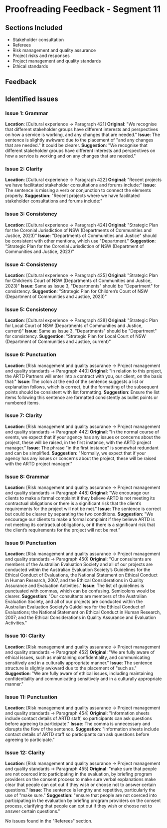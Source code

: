 # Proofreading Feedback - Segment 11

## Sections Included
- Stakeholder consultation
- Referees
- Risk management and quality assurance
- Project risks and responses
- Project management and quality standards
- Ethical standards

## Feedback

## Identified Issues

### Issue 1: Grammar
**Location**: [Cultural experience → Paragraph 421]
**Original**: "We recognise that different stakeholder groups have different interests and perspectives on how a service is working, and any changes that are needed."
**Issue**: The sentence is slightly awkward due to the placement of "and any changes that are needed." It could be clearer.
**Suggestion**: "We recognise that different stakeholder groups have different interests and perspectives on how a service is working and on any changes that are needed."

### Issue 2: Clarity
**Location**: [Cultural experience → Paragraph 422]
**Original**: "Recent projects we have facilitated stakeholder consultations and forums include:"
**Issue**: The sentence is missing a verb or conjunction to connect the elements properly.
**Suggestion**: "Recent projects where we have facilitated stakeholder consultations and forums include:"

### Issue 3: Consistency
**Location**: [Cultural experience → Paragraph 424]
**Original**: "Strategic Plan for the Coronial Jurisdiction of NSW (Departments of Communities and Justice, 2023)"
**Issue**: "Departments of Communities and Justice" should be consistent with other mentions, which use "Department."
**Suggestion**: "Strategic Plan for the Coronial Jurisdiction of NSW (Department of Communities and Justice, 2023)"

### Issue 4: Consistency
**Location**: [Cultural experience → Paragraph 425]
**Original**: "Strategic Plan for Children’s Court of NSW (Departments of Communities and Justice, 2023)"
**Issue**: Same as Issue 3, "Departments" should be "Department" for consistency.
**Suggestion**: "Strategic Plan for Children’s Court of NSW (Department of Communities and Justice, 2023)"

### Issue 5: Consistency
**Location**: [Cultural experience → Paragraph 428]
**Original**: "Strategic Plan for Local Court of NSW (Departments of Communities and Justice, current)"
**Issue**: Same as Issue 3, "Departments" should be "Department" for consistency.
**Suggestion**: "Strategic Plan for Local Court of NSW (Department of Communities and Justice, current)"

### Issue 6: Punctuation
**Location**: [Risk management and quality assurance → Project management and quality standards → Paragraph 440]
**Original**: "In relation to this project, the ARTD Partners will enter into a contract with you, our client, on the basis that:"
**Issue**: The colon at the end of the sentence suggests a list or explanation follows, which is correct, but the formatting of the subsequent points should be consistent with list formatting.
**Suggestion**: Ensure the list items following this sentence are formatted consistently as bullet points or numbered items.

### Issue 7: Clarity
**Location**: [Risk management and quality assurance → Project management and quality standards → Paragraph 442]
**Original**: "In the normal course of events, we expect that if your agency has any issues or concerns about the project, these will be raised, in the first instance, with the ARTD project manager."
**Issue**: The phrase "in the first instance" is somewhat redundant and can be simplified.
**Suggestion**: "Normally, we expect that if your agency has any issues or concerns about the project, these will be raised with the ARTD project manager."

### Issue 8: Grammar
**Location**: [Risk management and quality assurance → Project management and quality standards → Paragraph 448]
**Original**: "We encourage our clients to make a formal complaint if they believe ARTD is not meeting its contractual obligations or there is a significant risk that the client’s requirements for the project will not be met."
**Issue**: The sentence is correct but could be clearer by separating the two conditions.
**Suggestion**: "We encourage our clients to make a formal complaint if they believe ARTD is not meeting its contractual obligations, or if there is a significant risk that the client’s requirements for the project will not be met."

### Issue 9: Punctuation
**Location**: [Risk management and quality assurance → Project management and quality standards → Paragraph 450]
**Original**: "Our consultants are members of the Australian Evaluation Society and all of our projects are conducted within the Australian Evaluation Society’s Guidelines for the Ethical Conduct of Evaluations, the National Statement on Ethical Conduct in Human Research, 2007, and the Ethical Considerations in Quality Assurance and Evaluation Activities."
**Issue**: The list of guidelines is punctuated with commas, which can be confusing. Semicolons would be clearer.
**Suggestion**: "Our consultants are members of the Australian Evaluation Society, and all of our projects are conducted within the Australian Evaluation Society’s Guidelines for the Ethical Conduct of Evaluations; the National Statement on Ethical Conduct in Human Research, 2007; and the Ethical Considerations in Quality Assurance and Evaluation Activities."

### Issue 10: Clarity
**Location**: [Risk management and quality assurance → Project management and quality standards → Paragraph 452]
**Original**: "We are fully aware of ethical issues, such as maintaining confidentiality, and communicating sensitively and in a culturally appropriate manner."
**Issue**: The sentence structure is slightly awkward due to the placement of "such as."
**Suggestion**: "We are fully aware of ethical issues, including maintaining confidentiality and communicating sensitively and in a culturally appropriate manner."

### Issue 11: Punctuation
**Location**: [Risk management and quality assurance → Project management and quality standards → Paragraph 454]
**Original**: "Information sheets include contact details of ARTD staff, so participants can ask questions before agreeing to participate."
**Issue**: The comma is unnecessary and disrupts the flow of the sentence.
**Suggestion**: "Information sheets include contact details of ARTD staff so participants can ask questions before agreeing to participate."

### Issue 12: Clarity
**Location**: [Risk management and quality assurance → Project management and quality standards → Paragraph 455]
**Original**: "make sure that people are not coerced into participating in the evaluation, by briefing program providers on the consent process to make sure verbal explanations make clear that people can opt out if they wish or choose not to answer certain questions."
**Issue**: The sentence is lengthy and repetitive, particularly the use of "make sure."
**Suggestion**: "ensure that people are not coerced into participating in the evaluation by briefing program providers on the consent process, clarifying that people can opt out if they wish or choose not to answer certain questions."

No issues found in the "Referees" section.